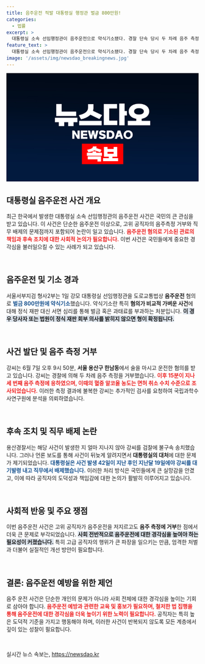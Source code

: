 ```yaml
---
title: 음주운전 적발 대통령실 행정관 벌금 800만원!
categories:
  - 법률
excerpt: >
  대통령실 소속 선임행정관이 음주운전으로 약식기소됐다. 경찰 단속 당시 두 차례 음주 측정을 거부하다가 결국 면허 취소 수치로 나타났다. 사건이 보도된 후 42일 만에 직무에서 배제된 배경은? 클릭해 자세히 알아보세요!
feature_text: >
  대통령실 소속 선임행정관이 음주운전으로 약식기소됐다. 경찰 단속 당시 두 차례 음주 측정을 거부하다가 결국 면허 취소 수치로 나타났다. 사건이 보도된 후 42일 만에 직무에서 배제된 배경은? 클릭해 자세히 알아보세요!
image: '/assets/img/newsdao_breakingnews.jpg'
---
```


<p><img src="/assets/img/newsdao_breakingnews.jpg" alt="bookingtag 속보" /></p>

<h2 data-ke-size="size26">대통령실 음주운전 사건 개요</h2>

<p data-ke-size="size16">최근 한국에서 발생한 대통령실 소속 선임행정관의 음주운전 사건은 국민의 큰 관심을 받고 있습니다. 이 사건은 단순한 음주운전 이상으로, 고위 공직자의 음주측정 거부와 직무 배제의 문제점까지 포함되어 논란이 일고 있습니다. <b><span style="color: #ee2323;">음주운전 혐의로 기소된 관료의 책임과 후속 조치에 대한 사회적 논의가 필요합니다.</span></b> 이번 사건은 국민들에게 중요한 경각심을 불러일으킬 수 있는 사례가 되고 있습니다.</p>

<p data-ke-size="size16">&nbsp;</p>

<h2 data-ke-size="size26">음주운전 및 기소 경과</h2>

<p data-ke-size="size16">서울서부지검 형사2부는 1일 강모 대통령실 선임행정관을 도로교통법상 <b>음주운전</b> 혐의로 <b><span style="color: #1a5490;">벌금 800만원에 약식기소</span></b>했습니다. 약식기소란 특히 <b>혐의가 비교적 가벼운 사건</b>에 대해 정식 재판 대신 서면 심리를 통해 벌금 혹은 과태료를 부과하는 처분입니다. <b><span style="background-color: #21538527;">이 경우 당사자 또는 법원이 정식 재판 회부 의사를 밝히지 않으면 형이 확정됩니다.</span></b></p>

<p data-ke-size="size16">&nbsp;</p>

<h2 data-ke-size="size26">사건 발단 및 음주 측정 거부</h2>

<p data-ke-size="size16">강씨는 6월 7일 오후 9시 50분, <b>서울 용산구 한남동</b>에서 술을 마시고 운전한 혐의를 받고 있습니다. 강씨는 경찰에 의해 두 차례 음주 측정을 거부했습니다. <b><span style="color: #ee2323;">이후 15분이 지나 세 번째 음주 측정에 응하였으며, 이때의 혈중 알코올 농도는 면허 취소 수치 수준으로 조사되었습니다.</span></b> 이러한 측정 결과에 불복한 강씨는 추가적인 검사를 요청하여 국립과학수사연구원에 분석을 의뢰하였습니다.</p> 

<p data-ke-size="size16">&nbsp;</p>

<h2 data-ke-size="size26">후속 조치 및 직무 배제 논란</h2>

<p data-ke-size="size16">용산경찰서는 해당 사건이 발생한 지 얼마 지나지 않아 강씨를 검찰에 불구속 송치했습니다. 그러나 언론 보도를 통해 사건이 뒤늦게 알려지면서 <b>대통령실의 대처</b>에 대한 문제가 제기되었습니다. <b><span style="color: #1a5490;">대통령실은 사건 발생 42일이 지난 후인 지난달 19일에야 강씨를 대기발령 내고 직무에서 배제했습니다.</span></b> 이러한 처리 방식은 국민들에게 큰 실망감을 안겼고, 이에 따라 공직자의 도덕성과 책임감에 대한 논의가 활발히 이루어지고 있습니다.</p>

<p data-ke-size="size16">&nbsp;</p>

<h2 data-ke-size="size26">사회적 반응 및 주요 쟁점</h2>

<p data-ke-size="size16">이번 음주운전 사건은 고위 공직자가 음주운전을 저지르고도 <b>음주 측정에 거부</b>한 점에서 더욱 큰 문제로 부각되었습니다. <b><span style="background-color: #21538527;">사회 전반적으로 음주운전에 대한 경각심을 높여야 하는 필요성이 커졌습니다.</span></b> 특히 고급 공직자의 행위가 큰 파장을 일으키는 만큼, 엄격한 처벌과 더불어 실질적인 개선 방안이 필요합니다.</p>

<p data-ke-size="size16">&nbsp;</p>

<h2 data-ke-size="size26">결론: 음주운전 예방을 위한 제언</h2>

<p data-ke-size="size16">음주 운전 사건은 단순한 개인의 문제가 아니라 사회 전체에 대한 경각심을 높이는 기회로 삼아야 합니다. <b><span style="color: #ee2323;">음주운전 예방과 관련한 교육 및 홍보가 필요하며, 철저한 법 집행을 통해 음주운전에 대한 경각심을 더욱 높이기 위한 노력이 필요합니다.</span></b> 공직자는 특히 높은 도덕적 기준을 가지고 행동해야 하며, 이러한 사건이 반복되지 않도록 모든 계층에서 깊이 있는 성찰이 필요합니다.</p>

<p data-ke-size="size16">&nbsp;</p>
실시간 뉴스 속보는, <a href="https://newsdao.kr" rel="dofollow">https://newsdao.kr</a>


